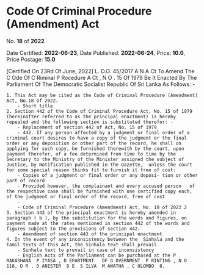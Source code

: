 # Code Of Criminal Procedure (Amendment)  Act

No. **18** of **2022**

Date Certified: **2022-06-23**, Date Published: **2022-06-24**, Price: **10.0**, Price Postage: **15.0**

[Certified On 23Rd Of June, 2022]
L. D.O. 45/2017
A N  A Ct   To   Amend   The  C Ode   Of  C Riminal  P Rocedure A Ct , N O . 15  Of  1979
Be   It Enacted By The Parliament Of The Democratic Socialist Republic Of Sri Lanka As Follows: -

    1. This Act may be cited as the Code of Criminal Procedure (Amendment) Act, No.18 of 2022.
        - Short title
    2. Section 442 of the Code of Criminal Procedure Act, No. 15 of 1979 (hereinafter referred to as the principal enactment) is hereby repealed and the following section is substituted therefor: -
        - Replacement of section 442 of Act, No. 15 of 1979
        - 442. If any person affected by a judgment or final order of a criminal court desires to have a copy of the judgment or the final order or any deposition or other part of the record, he shall on applying for such copy, be furnished therewith by the court, upon payment therefor, of a fee determined from time to time by the Secretary to the Ministry of the Minister assigned the subject of Justice, by Notification published in the Gazette,  unless the court for some special reason thinks fit to furnish it free of cost:
        - Copies of a judgment or final order or any deposi- tion or other part of record
        - Provided however, the complainant and every accused person   of the respective case shall be furnished with one certified copy each, of the judgment or final order of the record, free of cost
        - 
        - Code of Criminal Procedure (Amendment) Act, No. 18 of 2022 2
    3. Section 443 of the principal enactment is hereby amended in paragraph ( b ), by the substitution for the words and figures, on payment made at the rates mentioned in section 442 of the words and figures subject to the provisions of section 442.
        - Amendment of section 443 of the principal enactment
    4. In the event of any inconsistency between the  Sinhala and the Tamil texts of this Act, the Sinhala text shall prevail.
        - Sinhala text to prevail in case of inconsistency
        - English Acts of the Parliament can be purchased at the P RAKASHANA  P IYASA , D EPARTMENT   OF G OVERNMENT  P RINTING , N O . 118, D R . D ANISTER  D E  S ILVA  M AWATHA , C OLOMBO  8.
